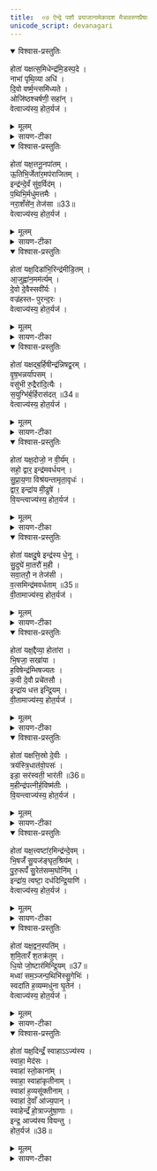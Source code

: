 ```yaml
---
title:  ०७ ऐन्द्रे पशौ प्रयाजानामेकादश मैत्रावरुणप्रैषाः
unicode_script: devanagari
---
```


<details open><summary>विश्वास-प्रस्तुतिः</summary>

होता॑ यक्षत्स॒मिधेन्द्र॑मि॒डस्प॒दे ।  
नाभा॑ पृथि॒व्या अधि॑ ।  
दि॒वो वर्ष्म॒न्त्समि॑ध्यते ।  
ओजि॑ष्ठश्चर्षणी॒ सहा॑न् ।  
वेत्वाज्य॑स्य॒ होत॒र्यज॑ ।  
</details>

<details><summary>मूलम्</summary>

होता॑ यक्षत्स॒मिधेन्द्र॑मि॒डस्प॒दे ।  
नाभा॑ पृथि॒व्या अधि॑ ।  
दि॒वो वर्ष्म॒न्त्समि॑ध्यते ।  
ओजि॑ष्ठश्चर्षणी॒ सहा॑न् ।  
वेत्वाज्य॑स्य॒ होत॒र्यज॑ ।  
</details>

<details><summary>सायण-टीका</summary>

(SB) 1इत्थं षड्भिरनुवाकैरस्यां कौकिल्यां सौत्रामण्यामध्वर्यवमुक्तम् । अथावशिष्टैश्चतुर्दशभिरनुवाकैर्हौत्रमुच्यते । तत्रास्मिन् सप्तमेऽनुवाके होतारमुद्दिश्य मैत्रावरुणेन पठनीया एकादश प्रयाजप्रैषा उच्यन्ते । तत्र 'समिद्भ्यः प्रेष्य' इत्यध्वर्युणा प्रेषितो मैत्रावरुणः प्रैषमन्त्रं पठति । तमिमं मन्त्रमाह - योऽयं होता विद्यते सोऽयं समिधेन्द्रं समिन्नामकेनाग्निना युक्तमिन्द्रं इडस्पदे इडाख्याया गोः पदस्थाने अस्मिन्नाहवनीये यक्षत् यजतु पूजयत्वित्यर्थः । या सोमक्रयणी गौः तस्याः पादपांसोः कियानपि भाग आहवनीये प्रक्षिप्तः तस्मादिडस्पदमित्युच्यते । समिन्नामकः कश्चिदग्निविशेषः प्रथमयाऽऽहुत्या हूयते । अतः समिन्नामकाग्निद्वारा तमिन्द्रं होता यक्षदित्युच्यते । तच्चेडायाः पदं आहवनीयाख्यं पृथिव्या नाभा नाभिस्थानीयायामुत्तरवेद्यां अध्युपरि वर्तते । हूयमानोऽयमग्निः दिवो वर्ष्मन् द्युलोकस्य शरीरस्थानीय इत्यर्थः । तत्र समिध्यते सम्यग्दीप्यते । चर्षणीसहान् चर्षणयो मनुष्याः तान् सहन्ते अभिभवन्तीत चर्षणीसहाः देवाः तानुद्दिश्य तेषां देवानां मध्ये ओजिष्ठः अत्यन्तप्रबलः तादृशोऽग्निः आज्यस्य वेतु इदमाज्यमश्नातु पिबत्वित्यर्थः । हे होतः! यज तदर्थं याज्यां पठ ॥
</details>

<details open><summary>विश्वास-प्रस्तुतिः</summary>

होता॑ यक्ष॒त्तनू॒नपा॑तम् ।  
ऊ॒तिभि॒र्जेता॑र॒मप॑राजितम् ।  
इन्द्र॑न्दे॒वँ सु॑व॒र्विद॑म् ।  
प॒थिभि॒र्मधु॑मत्तमैः ।  
नरा॒शँसे॑न॒ तेज॑सा ॥33॥  
वेत्वाज्य॑स्य॒ होत॒र्यज॑ ।  
</details>

<details><summary>मूलम्</summary>

होता॑ यक्ष॒त्तनू॒नपा॑तम् ।  
ऊ॒तिभि॒र्जेता॑र॒मप॑राजितम् ।  
इन्द्र॑न्दे॒वँ सु॑व॒र्विद॑म् ।  
प॒थिभि॒र्मधु॑मत्तमैः ।  
नरा॒शँसे॑न॒ तेज॑सा ॥33॥  
वेत्वाज्य॑स्य॒ होत॒र्यज॑ ।  
</details>

<details><summary>सायण-टीका</summary>

2द्वितीयं प्रैषमन्त्रमाह - अत्र सर्वत्र प्रथमान्तो होतृशब्दो दैव्यं होतारमाचष्टे, संबुद्ध्यन्तो मानुषम् । यथा पूर्वमन्त्रे समिच्छब्दः प्रयाजदेवतारूपमग्निविशेषमाह, एवमत्रापि तनूनपाच्छब्दो द्वितीयप्रयाजदेवतारूपमग्निविशेषमाचष्टे । दैव्यो होता तनूनपान्नामकमग्निं यक्षत् यजतु पूजयतु त्वदग्निद्वारा इन्द्रं पूजयतु । कीदृशमिन्द्रम्? ऊतिभिः अस्मद्रक्षणैर्युक्तं, जेतारं युद्धे जयशीलं केनाप्यन्येन अपराजितं, देवं द्योतमानं, सुवर्विदं स्वर्गस्य लब्धारं, मधुमत्तमैः अन्नपानादिपाथेयसंपत्त्या अत्यन्तं मधुरैः पथिभिः मार्गैर्युक्तं, नराशंसेन मनुष्यैः शंसनीयेन तेजसा युक्तं, तथाविधेन्द्रपूजार्थं तनूनपादग्निराज्यं पिबतु । तदर्थं हे मानुष होतः! याज्यां पठ ॥
</details>

<details open><summary>विश्वास-प्रस्तुतिः</summary>

होता॑ यक्ष॒दिडा॑भि॒रिन्द्र॑मीडि॒तम् ।  
आ॒जुह्वा॑न॒मम॑र्त्यम् ।  
दे॒वो दे॒वैस्सवी॑र्यः ।  
वज्र॑हस्तᳶ पुरन्द॒रः ।  
वेत्वाज्य॑स्य॒ होत॒र्यज॑ ।  
</details>

<details><summary>मूलम्</summary>

होता॑ यक्ष॒दिडा॑भि॒रिन्द्र॑मीडि॒तम् ।  
आ॒जुह्वा॑न॒मम॑र्त्यम् ।  
दे॒वो दे॒वैस्सवी॑र्यः ।  
वज्र॑हस्तᳶ पुरन्द॒रः ।  
वेत्वाज्य॑स्य॒ होत॒र्यज॑ ।  
</details>

<details><summary>सायण-टीका</summary>

3तृतीयमन्त्रमाह - शब्देन प्रयाजदेवतारूपस्तृतीयोऽग्निरुच्यते । बहुवचनं पूजार्थम् । तदग्निद्वारा दैव्यो होता इन्द्रं पूजयतु । कीदृशमिन्द्रम्? ईडितं नानाविधैर्मन्त्रैः स्तुतम्, आजुह्वानं सर्वेषु यज्ञेषु होमभाजं आह्वानभाजं वा, अमर्त्यं मरणरहितम् । स चेन्द्रो देवो देवैस्सह सवीर्यं बहुसामर्थ्ययुक्तः शत्रूनभिभवितुं वज्रहस्तः आसुरीं पुरीं दारयति विनाशयतीति पुरंदरः । तथाविधेन्द्रस्य पीतये पूर्वोक्तो वह्निराज्यं पिबतु । हे मानुष होतः! याज्यां पठ ॥
</details>

<details open><summary>विश्वास-प्रस्तुतिः</summary>

होता॑ यक्षद्ब॒र्हिषीन्द्र॑न्निषद्व॒रम् ।  
वृ॒ष॒भन्नर्या॑पसम् ।  
वसु॑भी रु॒द्रैरा॑दि॒त्यैः ।  
स॒युग्भि॑र्ब॒र्हिरास॑दत् ॥34॥  
वेत्वाज्य॑स्य॒ होत॒र्यज॑ ।  
</details>

<details><summary>मूलम्</summary>

होता॑ यक्षद्ब॒र्हिषीन्द्र॑न्निषद्व॒रम् ।  
वृ॒ष॒भन्नर्या॑पसम् ।  
वसु॑भी रु॒द्रैरा॑दि॒त्यैः ।  
स॒युग्भि॑र्ब॒र्हिरास॑दत् ॥34॥  
वेत्वाज्य॑स्य॒ होत॒र्यज॑ ।  
</details>

<details><summary>सायण-टीका</summary>

4चतुर्थमन्त्रमाह - बर्हिश्शब्दश्चतुर्थप्रयाजदेवतारूपमग्निमाचष्टे । तस्मिन्बर्हिषि पूजिते सति तद्द्वारेण इन्द्रं दैव्यो होता पूजयतु । कीदृशमिन्द्रं? निषद्वरं नितरां यज्ञे सीदन्ति उपविशन्तीति निषदो देवाः तेषां श्रेष्ठम्, वृषभं कामानां वर्षयितारम्, नरेभ्यो हितं नर्यं तथाविधं कर्म यस्यासौ नर्यापाः तथाविधम् । स चेन्द्रो वस्वादिभिः सयुग्भिः स्वेन सह वर्तमानैर्युक्तो बर्हिरासदत् यज्ञं प्राप्नोतु । वेत्वित्यादि पूर्ववत् ॥
</details>

<details open><summary>विश्वास-प्रस्तुतिः</summary>

होता॑ यक्ष॒दोजो॒ न वी॒र्य॑म् ।  
सहो॒ द्वार॒ इन्द्र॑मवर्धयन् ।  
सु॒प्रा॒य॒णा विश्र॑यन्तामृता॒वृधः॑ ।  
द्वार॒ इन्द्रा॑य मी॒ढुषे॑ ।  
वि॒यन्त्वाज्य॑स्य॒ होत॒र्यज॑ ।  
</details>

<details><summary>मूलम्</summary>

होता॑ यक्ष॒दोजो॒ न वी॒र्य॑म् ।  
सहो॒ द्वार॒ इन्द्र॑मवर्धयन् ।  
सु॒प्रा॒य॒णा विश्र॑यन्तामृता॒वृधः॑ ।  
द्वार॒ इन्द्रा॑य मी॒ढुषे॑ ।  
वि॒यन्त्वाज्य॑स्य॒ होत॒र्यज॑ ।  
</details>

<details><summary>सायण-टीका</summary>

5पञ्चममन्त्रमाह - द्वारशब्दः पञ्चमप्रयाजदेवतारूपमग्निमाह । पूजार्थं बहुवचनम् । तमग्निं दैव्यो होता पूजयतु । ताश्च द्वारशब्दाभिधेया देवता इन्द्रं वर्धयन्तु । ओजआदयो दृष्टान्ताः । यथा अष्टमधातोरोजसो वीर्यस्य चक्षुरादीन्द्रियसामर्थ्यस्य च सहसः शरीरबलस्य च वृद्धिः तथेन्द्रस्याभिवृद्धिरित्यर्थः । ताश्च द्वारदेदता सुप्रायणाः शोभनगतयः ऋतावृधः यज्ञस्य वर्धयित्र्यः तथाविधाः विश्रयन्तां विशेषेण यज्ञमाश्रयन्तु । मीढुषे वृष्ट्यादिना सेचकाय इन्द्रायेन्द्रार्थं द्वारो देवता वियन्तु पिबन्तु ॥
</details>

<details open><summary>विश्वास-प्रस्तुतिः</summary>

होता॑ यक्षदु॒षे इन्द्र॑स्य धे॒नू ।  
सु॒दुघे॑ मा॒तरौ॑ म॒ही ।  
सवा॒तरौ॒ न तेज॑सी ।  
व॒त्समिन्द्र॑मवर्धताम् ॥35॥  
वी॒तामाज्य॑स्य॒ होत॒र्यज॑ ।  
</details>

<details><summary>मूलम्</summary>

होता॑ यक्षदु॒षे इन्द्र॑स्य धे॒नू ।  
सु॒दुघे॑ मा॒तरौ॑ म॒ही ।  
सवा॒तरौ॒ न तेज॑सी ।  
व॒त्समिन्द्र॑मवर्धताम् ॥35॥  
वी॒तामाज्य॑स्य॒ होत॒र्यज॑ ।  
</details>

<details><summary>सायण-टीका</summary>

6षष्ठमन्त्रमाह - उषाशब्दः षष्ठप्रयाजाग्निमूर्तिद्वयमाह । तादृश्यौ उषे द्वे देव्यौ होता पूजयतु । कीदृश्यावुषे? इन्द्रस्य धेनुवत्प्रीणयित्र्यौ, सुदुघे सुखेन दोग्धुं शक्ये, मातरौ पयःप्रदानेन मातृसदृश्यौ, मही महत्यौ पूज्ये वा । वातृशब्दो गमनस्वभावं वत्समाचष्टे । समानो वाता वत्सो ययोस्ते सवातरौ । नकार उपमार्थः । इन्द्रस्य वत्सस्थानीयत्वादेकवत्से इव ते उभे वर्तेते । तेजसी तेजस्विन्यौ, तादृश्यौ मूर्ती वत्सस्थानीयमिन्द्रं अवर्धतां वृद्धिं प्रापयताम् । ते मूर्ती आज्यं वीतां पिबताम् ॥
</details>

<details open><summary>विश्वास-प्रस्तुतिः</summary>

होता॑ यक्ष॒द्दैव्या॒ होता॑रा ।  
भि॒षजा॒ सखा॑या ।  
ह॒विषेन्द्र॑म्भिषज्यतः ।  
क॒वी दे॒वौ प्रचे॑तसौ ।  
इन्द्रा॑य धत्त इन्द्रि॒यम् ।  
वी॒तामाज्य॑स्य॒ होत॒र्यज॑ ।  
</details>

<details><summary>मूलम्</summary>

होता॑ यक्ष॒द्दैव्या॒ होता॑रा ।  
भि॒षजा॒ सखा॑या ।  
ह॒विषेन्द्र॑म्भिषज्यतः ।  
क॒वी दे॒वौ प्रचे॑तसौ ।  
इन्द्रा॑य धत्त इन्द्रि॒यम् ।  
वी॒तामाज्य॑स्य॒ होत॒र्यज॑ ।  
</details>

<details><summary>सायण-टीका</summary>

7सप्तममन्त्रमाह - दैव्यहोतृशब्देन सप्तमप्रयाजदेवतारूपस्याग्नेर्द्वौ देहावुच्येते । तावुभौ होता पूजयतु । कीदृशौ? भिषजौ अनिष्टव्याधिचिकित्सकौ, सखाया परस्परं स्निग्धौ, तावुभौ अनेन हविषा तमिन्द्रं भिषज्यतः अनिष्टपरिहारेण चिकित्सां कुरुतः । तावुभौ कवी विद्वांसौ, देवी द्योतमानौ, प्रचेतसौ प्रकृष्टज्ञानौ, ताविन्द्रार्थं इन्द्रियं धत्तः शक्तिं पोषयतः । तावुभावाज्यं वीतां पिबताम् ॥
</details>

<details open><summary>विश्वास-प्रस्तुतिः</summary>

होता॑ यक्षत्ति॒स्रो दे॒वीः ।  
त्रय॑स्त्रि॒धात॑वो॒पसः॑ ।  
इडा॒ सर॑स्वती॒ भार॑ती ॥36॥  
म॒हीन्द्र॑पत्नीर्ह॒विष्म॑तीः ।  
वि॒यन्त्वाज्य॑स्य॒ होत॒र्यज॑ ।  
</details>

<details><summary>मूलम्</summary>

होता॑ यक्षत्ति॒स्रो दे॒वीः ।  
त्रय॑स्त्रि॒धात॑वो॒पसः॑ ।  
इडा॒ सर॑स्वती॒ भार॑ती ॥36॥  
म॒हीन्द्र॑पत्नीर्ह॒विष्म॑तीः ।  
वि॒यन्त्वाज्य॑स्य॒ होत॒र्यज॑ ।  
</details>

<details><summary>सायण-टीका</summary>

8अष्टममन्त्रमाह - अष्टमप्रयाजदेवतारूपस्याग्नेस्त्रिमूर्तयः । तिस्रस्ताः पूजयतु । कीदृश्यस्ताः? देवीः द्योतनात्मिकाः, अपसः कर्मनिमित्तं त्रिधातवः त्रीणि शरीराणि धारयित्र्यः, अत एव त्रयः त्रिलोकात्मिकाः । इडादीनि तासां नामधेयानि, ताश्च मही महत्यः पूज्याः, इन्द्रपत्नीः इन्द्रस्य पालयित्र्यः, हविष्मतीः अस्मद्दत्तेन हविषा युक्ताः । तादृश्य एता आज्यं वियन्तु पिबन्तु ॥
</details>

<details open><summary>विश्वास-प्रस्तुतिः</summary>

होता॑ यक्ष॒त्त्वष्टा॑र॒मिन्द्र॑न्दे॒वम् ।  
भि॒षजँ॑ सु॒यज॑ङ्घृत॒श्रिय॑म् ।  
पु॒रु॒रूपँ॑ सु॒रेत॑सम्म॒घोनि॑म् ।  
इन्द्रा॑य॒ त्वष्टा॒ दध॑दिन्द्रि॒याणि॑ ।  
वेत्वाज्य॑स्य॒ होत॒र्यज॑ ।  
</details>

<details><summary>मूलम्</summary>

होता॑ यक्ष॒त्त्वष्टा॑र॒मिन्द्र॑न्दे॒वम् ।  
भि॒षजँ॑ सु॒यज॑ङ्घृत॒श्रिय॑म् ।  
पु॒रु॒रूपँ॑ सु॒रेत॑सम्म॒घोनि॑म् ।  
इन्द्रा॑य॒ त्वष्टा॒ दध॑दिन्द्रि॒याणि॑ ।  
वेत्वाज्य॑स्य॒ होत॒र्यज॑ ।  
</details>

<details><summary>सायण-टीका</summary>

9नवममन्त्रमाह - त्वष्टृशब्देन नवमप्रयाजदेवतारूपोऽग्निरुच्यते तं होता पूजयतु तद्वारेणेन्द्रं पूजयतु । कीदृशमिन्द्रं? देवं द्योतनात्मकं, भिषजं अनिष्टव्याधिचिकित्सकं, सुयजं सुखेन यष्टुं शक्यं, धृतश्रियं घृतसेविनं, पुरुरूप तत्तद्यजमानगृहागमनाय बहुरूपधारिणं, सुरेतसं शोभनापत्ययुक्तं, मघोनि अन्नवन्तम् । ईदृशायेन्द्राय स त्वष्टा इन्द्रियाणि क्रियासामर्थ्यानि दधत् पोषयतु । आज्यं वेतु पिबतु ॥
</details>

<details open><summary>विश्वास-प्रस्तुतिः</summary>

होता॑ यक्ष॒द्वन॒स्पति॑म् ।  
श॒मि॒तारँ॑ श॒तक्र॑तुम् ।  
धि॒यो जो॒ष्टार॑मिन्द्रि॒यम् ॥37॥  
मध्वा॑ सम॒ञ्जन्प॒थिभि॑स्सु॒गेभिः॑ ।  
स्वदा॑ति ह॒व्यम्मधु॑ना घृ॒तेन॑ ।  
वेत्वाज्य॑स्य॒ होत॒र्यज॑ ।  
</details>

<details><summary>मूलम्</summary>

होता॑ यक्ष॒द्वन॒स्पति॑म् ।  
श॒मि॒तारँ॑ श॒तक्र॑तुम् ।  
धि॒यो जो॒ष्टार॑मिन्द्रि॒यम् ॥37॥  
मध्वा॑ सम॒ञ्जन्प॒थिभि॑स्सु॒गेभिः॑ ।  
स्वदा॑ति ह॒व्यम्मधु॑ना घृ॒तेन॑ ।  
वेत्वाज्य॑स्य॒ होत॒र्यज॑ ।  
</details>

<details><summary>सायण-टीका</summary>

10दशममन्त्रमाह - वनस्पतिशब्देन दशमप्रयाजदेवतारूपोऽग्निरुच्यते । तं होता यक्षत् तद्वारेणेन्द्रं पूजयतु । कीदृशमिन्द्रं? शमितारं सर्वानिष्टशमनहेतुं, शतक्रतुं शतसंख्याकाश्वभेधयुतं, धियो जोष्टारं बुद्धेस्सेवितारं, उपासकानां बुद्ध्या ध्यातव्यमित्यर्थः । इन्द्रियं सामर्थ्योपेतम् । तादृश इन्द्रः सुगेभिः पथिभिः सुखेन गन्तुं शक्यैर्मार्गैरागत्य मध्वा मधुरद्रव्येण समञ्जन् हवींषि स्निग्धीकुर्वन् वर्तते । स च मधुना मधुरेण घृतेन हव्यं स्वदाति स्वादूकरोति । तथाविधेन्द्रप्रीत्यर्थं वनस्पतिदेव आज्यं पिवतु ॥
</details>

<details open><summary>विश्वास-प्रस्तुतिः</summary>

होता॑ यक्ष॒दिन्द्रँ॒ स्वाहाऽऽज्य॑स्य ।  
स्वाहा॒ मेद॑सः ।  
स्वाहा॑ स्तो॒काना॑म् ।  
स्वाहा॒ स्वाहा॑कृतीनाम् ।  
स्वाहा॑ ह॒व्यसू॑क्तीनाम् ।  
स्वाहा॑ दे॒वाँ आ॑ज्य॒पान् ।  
स्वाहेन्द्रँ॑ हो॒त्राज्जु॑षा॒णाः ।  
इन्द्र॒ आज्य॑स्य वियन्तु ।  
होत॒र्यज॑ ॥38॥
</details>

<details><summary>मूलम्</summary>

होता॑ यक्ष॒दिन्द्रँ॒ स्वाहाऽऽज्य॑स्य ।  
स्वाहा॒ मेद॑सः ।  
स्वाहा॑ स्तो॒काना॑म् ।  
स्वाहा॒ स्वाहा॑कृतीनाम् ।  
स्वाहा॑ ह॒व्यसू॑क्तीनाम् ।  
स्वाहा॑ दे॒वाँ आ॑ज्य॒पान् ।  
स्वाहेन्द्रँ॑ हो॒त्राज्जु॑षा॒णाः ।  
इन्द्र॒ आज्य॑स्य वियन्तु ।  
होत॒र्यज॑ ॥38॥
</details>

<details><summary>सायण-टीका</summary>

11एकादशमन्त्रमाह - उक्तेषु सर्वेषु प्रयाजेष्वनुगतमितन्द्रं होता यक्षत् यजतु पूजयतु । तदिन्द्रस्य प्रीत्यर्थमाज्यस्य स्वाहुतिरस्तु । मेदसो द्रव्यस्य स्वाहुतिरस्तु । स्तोकानां बिन्दूनां स्वाहुतिरस्तु । स्वाहाकृतीनां स्वाहाकारेण दीयमानानां सर्वाहुतिद्रव्याणां स्वाहुतिरस्तु । हव्यसूक्तीनां हविस्स्तावकमन्त्राभिमानिदेतवतानामर्थे स्वाहुतिरस्तु । ये त्वाज्यं पिबन्तो देवास्तान्सर्वानुद्दिश्य स्वाहुतिरस्तु । होत्राद्धोमनिमित्तभूतादिन्द्रं जुषाणाः सेवमाना ये देवास्तेषां स्वाहुतिरस्तु । अयमिन्द्रोऽन्ये च सर्वे देवा आज्यं पिबन्तु । हे मानुष होतः! तदर्थं याज्यां पठ ॥

इति तैत्तिरीयब्राह्मणभाष्ये द्वितीयाष्टके षष्ठप्रपाठके सप्तमोऽनुवाकः ॥  

</details>

